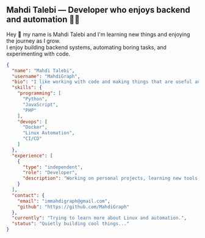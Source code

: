 ## Mahdi Talebi — Developer who enjoys backend and automation 👨‍💻

Hey 👋 my name is Mahdi Talebi and I'm learning new things and enjoying the journey as I grow.  
I enjoy building backend systems, automating boring tasks, and experimenting with code.

```json
{
  "name": "Mahdi Talebi",
  "username": "MahdiGraph",
  "bio": "I like working with code and making things that are useful and fun.",
  "skills": {
    "programming": [
      "Python",
      "JavaScript",
      "PHP"
    ],
    "devops": [
      "Docker",
      "Linux Automation",
      "CI/CD"
    ]
  },
  "experience": [
    {
      "type": "independent",
      "role": "Developer",
      "description": "Working on personal projects, learning new tools, and trying out ideas in real-world setups."
    }
  ],
  "contact": {
    "email": "immahdigraph@gmail.com",
    "github": "https://github.com/MahdiGraph"
  },
  "currently": "Trying to learn more about Linux and automation.",
  "status": "Quietly building cool things..."
}
